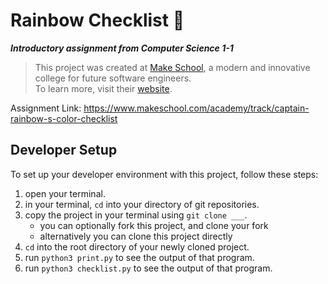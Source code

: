 # Rainbow Checklist 🌈
***Introductory assignment from Computer Science 1-1***
> This project was created at [Make School](https://github.com/MakeSchool), a modern and innovative college for future software engineers.  
> To learn more, visit their [website](http://make.sc).

Assignment Link: https://www.makeschool.com/academy/track/captain-rainbow-s-color-checklist

## Developer Setup
To set up your developer environment with this project, follow these steps:
1. open your terminal.
1. in your terminal, `cd` into your directory of git repositories.
1. copy the project in your terminal using `git clone ___`.
	- you can optionally fork this project, and clone your fork
	- alternatively you can clone this project directly
1. `cd` into the root directory of your newly cloned project.
1. run `python3 print.py` to see the output of that program.
1. run `python3 checklist.py` to see the output of that program.
